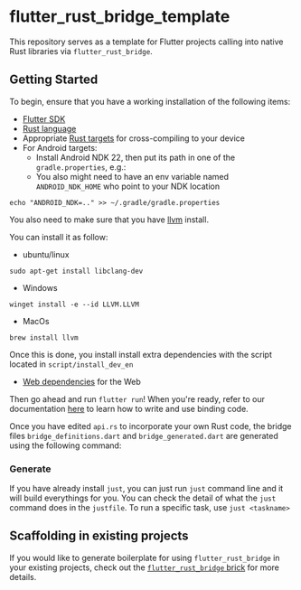 # flutter_rust_bridge_template

This repository serves as a template for Flutter projects calling into native Rust
libraries via `flutter_rust_bridge`.

## Getting Started

To begin, ensure that you have a working installation of the following items:
- [Flutter SDK](https://docs.flutter.dev/get-started/install)
- [Rust language](https://rustup.rs/)
- Appropriate [Rust targets](https://rust-lang.github.io/rustup/cross-compilation.html) for cross-compiling to your device
- For Android targets:
    - Install Android NDK 22, then put its path in one of the `gradle.properties`, e.g.:
    - You also might need to have an env variable named `ANDROID_NDK_HOME` who point to your NDK location

```
echo "ANDROID_NDK=.." >> ~/.gradle/gradle.properties
```

You also need to make sure that you have [llvm](https://releases.llvm.org/download.html) install.

You can install it as follow:

- ubuntu/linux

```
sudo apt-get install libclang-dev
```

- Windows

```
winget install -e --id LLVM.LLVM
```

- MacOs

```
brew install llvm
```

Once this is done, you install install extra dependencies with the script located in `script/install_dev_en`

- [Web dependencies](http://cjycode.com/flutter_rust_bridge/template/setup_web.html) for the Web

Then go ahead and run `flutter run`! When you're ready, refer to our documentation
[here](https://fzyzcjy.github.io/flutter_rust_bridge/index.html)
to learn how to write and use binding code.

Once you have edited `api.rs` to incorporate your own Rust code, the bridge files `bridge_definitions.dart` and `bridge_generated.dart` are generated using the following command:

### Generate

If you have already install `just`, you can just run `just` command line and it will build everythings for you. You can check the detail of what the `just` command does in the `justfile`. To run a specific task, use `just <taskname>` 

## Scaffolding in existing projects

If you would like to generate boilerplate for using `flutter_rust_bridge` in your existing projects,
check out the [`flutter_rust_bridge` brick](https://brickhub.dev/bricks/flutter_rust_bridge/)
for more details.
